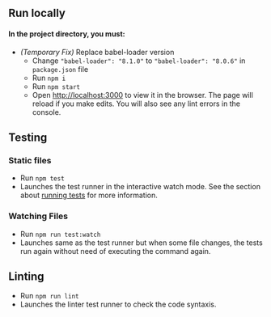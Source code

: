 


## Run locally 

#### In the project directory, you must:

- *(Temporary Fix)* Replace babel-loader version
  - Change `"babel-loader": "8.1.0"` to `"babel-loader": "8.0.6"` in `package.json` file
  - Run `npm i`
  - Run `npm start`
  - Open [http://localhost:3000](http://localhost:3000) to view it in the browser.  The page will reload if you make edits. You will also see any lint errors in the console.


## Testing

### Static files
- Run `npm test`
- Launches the test runner in the interactive watch mode. See the section about [running tests](https://facebook.github.io/create-react-app/docs/running-tests) for more information.

### Watching Files
- Run `npm run test:watch`
- Launches same as the test runner but when some file changes, the tests run again without need of executing the command again. 

## Linting
- Run `npm run lint`
- Launches the linter test runner to check the code syntaxis.

